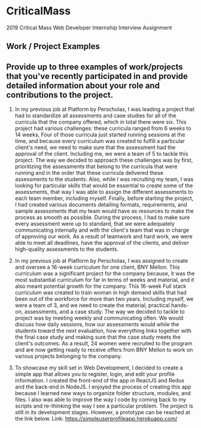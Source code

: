 # CriticalMass
2019 Critical Mass Web Developer Internship Interview Assignment

## Work / Project Examples

## Provide up to three examples of work/projects that you've recently participated in and provide detailed information about your role and contributions to the project.

1) In my previous job at Platform by Perscholas, I was leading a project that had to standardize all assessments and case studies for all of the curricula that the company offered, which in total there were six. This project had various challenges:  these curricula ranged from 6 weeks to 14 weeks, Four of those curricula just started running sessions at the time, and because every curriculum was created to fulfill a particular client's need, we need to make sure that the assessment had the approval of the client. Including me, we were a team of 5 to tackle this project. The way we decided to approach these challenges was by first, prioritizing the assessments that belong to the curricula that were running and in the order that these curricula delivered these assessments to the students. Also, while I was recruiting my team, I was looking for particular skills that would be essential to create some of the assessments, that way I was able to assign the different assessments to each team member, including myself. Finally, before starting the project, I had created various documents detailing formats, requirements, and sample assessments that my team would have as resources to make the process as smooth as possible. During the process, I had to make sure every assessment were up to standard, that we were adequately communicating internally and with the client's team that was in charge of approving our work. As a result of teamwork and hard work, we were able to meet all deadlines, have the approval of the clients, and deliver high-quality assessments to the students.

2) In my previous job at Platform by Perscholas, I was assigned to create and oversee a 16-week curriculum for one client, BNY Mellon. This curriculum was a significant project for the company because, it was the most substantial curriculum for far in terms of weeks and material, and it also meant potential growth for the company. This 16-week Full stack curriculum was created to train woman in high demand skills that had been out of the workforce for more than two years. Including myself, we were a team of 3, and we need to create the material, practical hands-on, assessments, and a case study. The way we decided to tackle to project was by meeting weekly and communicating often. We would discuss how daily sessions, how our assessments would while the students toward the next evaluation, how everything links together with the final case study and making sure that the case study meets the client's outcomes. As a result, 24 women were recruited to the program and are now getting ready to receive offers from BNY Mellon to work on various projects belonging to the company.

3) To showcase my skill set in Web Development, I decided to create a simple app that allows you to register, login, and edit your profile information. I created the front-end of the app in ReactJS and Redux and the back-end in NodeJS. I enjoyed the process of creating this app because I learned new ways to organize folder structure, modules, and files. I also was able to improve the way I code by coming back to my scripts and re-thinking the way I see a particular problem. The project is still in its development stages. However, a prototype can be reached at the link below.
Link: https://simpleuserprofileapp.herokuapp.com/
